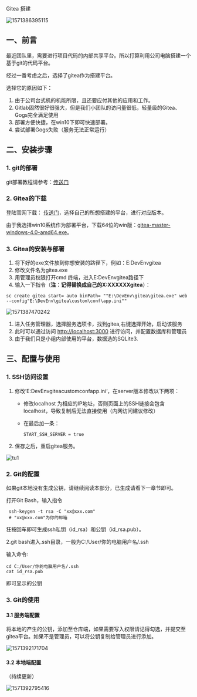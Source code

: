 Gitea 搭建

![1571386395115](https://ethanarea-1253140193.cos.ap-shanghai.myqcloud.com/blog_images/Gitea/1571386395115.png "1571386395115")

## 一、前言

最近团队里，需要进行项目代码的内部共享平台。所以打算利用公司电脑搭建一个基于git的代码平台。

经过一番考虑之后，选择了gitea作为搭建平台。

选择它的原因如下：

1.  由于公司台式机的机能所限，且还要应付其他的应用和工作。
2.  Gitlab固然很好很强大，但是我们小团队的访问量很低，轻量级的Gitea、Gogs完全满足使用
3.  部署方便快捷，在win10下即可快速部署。
4.  尝试部署Gogs失败（服务无法正常运行）

## 二、安装步骤

### 1\. git的部署

git部署教程请参考：[传送门](https://www.ethanarea.cn/2019/10/01/Win10%20%E4%B8%8Bgit%20%E7%8E%AF%E5%A2%83%E6%90%AD%E5%BB%BA/)

### 2\. Gitea的下载

登陆官网下载： [传送门](https://dl.gitea.io/gitea/master/)，选择自己的所想搭建的平台，进行对应版本。

由于我选择win10系统作为部署平台，下载64位的win版：[gitea-master-windows-4.0-amd64.exe](https://dl.gitea.io/gitea/master/gitea-master-windows-4.0-amd64.exe)。

### 3\. Gitea的安装与部署

1.  将下好的exe文件放到你想安装的路径下，例如：E:DevEnvgitea
2.  修改文件名为gitea.exe
3.  用管理员权限打开cmd 终端，进入E:DevEnvgitea路径下
4.  输入一下指令（**注：记得替换成自己的X:XXXXXXgitea**）：

```
sc create gitea start= auto binPath= ""E:\DevEnv\gitea\gitea.exe" web --config"E:\DevEnv\gitea\custom\conf\app.ini"" 
```

![1571387470242](https://ethanarea-1253140193.cos.ap-shanghai.myqcloud.com/blog_images/Gitea/1571387470242.png)

1.  进入任务管理器，选择服务选项卡，找到gitea,右键选择开始，启动该服务
2.  此时可以通过访问 [http://localhost:3000](https://links.jianshu.com/go?to=http%3A%2F%2Flocalhost%3A3000) 进行访问，并配置数据库和管理员
3.  由于我们只是小组内部使用的平台，数据选的SQLite3.

## 三、配置与使用

### 1\. SSH访问设置

1.  修改’E:DevEnvgiteacustomconfapp.ini‘，在server版本修改以下两项：
    
    -   修改localhost 为相应的IP地址，否则页面上的SSH链接会包含localhost，导致复制后无法直接使用（内网访问建议修改）
    -   在最后加一条：
        
        ```
        START_SSH_SERVER = true
        ```
        
2.  保存之后，重启gitea服务。

![tu1](https://ethanarea-1253140193.cos.ap-shanghai.myqcloud.com/blog_images/Gitea/tu1.png)

### 2\. Git的配置

如果git本地没有生成公钥，请继续阅读本部分，已生成请看下一章节即可。

打开Git Bash，输入指令

```
 ssh-keygen -t rsa -C "xx@xxx.com"
 # "xx@xxx.com"为你的邮箱
```

狂按回车即可生成ssh私钥（id\_rsa）和公钥（id\_rsa.pub）。

2.git bash进入.ssh目录，一般为C:/User/你的电脑用户名/.ssh

输入命令:

```
cd C:/User/你的电脑用户名/.ssh
cat id_rsa.pub
```

即可显示的公钥

### 3\. Git的使用

#### 3.1 服务端配置

将本地的产生的公钥，添加至仓库端，如果需要写入权限请记得勾选，并提交至gitea平台。如果不是管理员，可以将公钥复制给管理员进行添加。

![1571392171704](https://ethanarea-1253140193.cos.ap-shanghai.myqcloud.com/blog_images/Gitea/1571392171704.png)

#### 3.2 本地端配置

（持续更新）

![1571392795416](https://ethanarea-1253140193.cos.ap-shanghai.myqcloud.com/blog_images/Gitea/1571392795416.png "1571392795416")